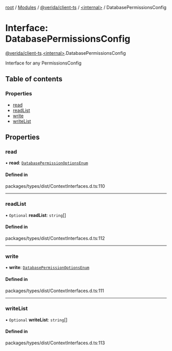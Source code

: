 [root](../README.md) / [Modules](../modules.md) / [@verida/client-ts](../modules/verida_client_ts.md) / [<internal\>](../modules/verida_client_ts._internal_.md) / DatabasePermissionsConfig

# Interface: DatabasePermissionsConfig

[@verida/client-ts](../modules/verida_client_ts.md).[<internal\>](../modules/verida_client_ts._internal_.md).DatabasePermissionsConfig

Interface for any PermissionsConfig

## Table of contents

### Properties

- [read](verida_client_ts._internal_.DatabasePermissionsConfig.md#read)
- [readList](verida_client_ts._internal_.DatabasePermissionsConfig.md#readlist)
- [write](verida_client_ts._internal_.DatabasePermissionsConfig.md#write)
- [writeList](verida_client_ts._internal_.DatabasePermissionsConfig.md#writelist)

## Properties

### read

• **read**: [`DatabasePermissionOptionsEnum`](../enums/verida_client_ts._internal_.DatabasePermissionOptionsEnum.md)

#### Defined in

packages/types/dist/ContextInterfaces.d.ts:110

___

### readList

• `Optional` **readList**: `string`[]

#### Defined in

packages/types/dist/ContextInterfaces.d.ts:112

___

### write

• **write**: [`DatabasePermissionOptionsEnum`](../enums/verida_client_ts._internal_.DatabasePermissionOptionsEnum.md)

#### Defined in

packages/types/dist/ContextInterfaces.d.ts:111

___

### writeList

• `Optional` **writeList**: `string`[]

#### Defined in

packages/types/dist/ContextInterfaces.d.ts:113
